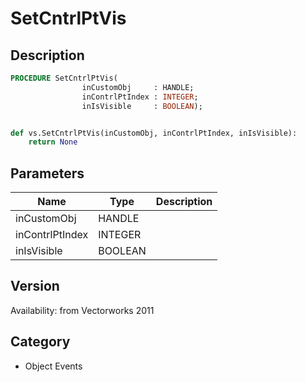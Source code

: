 # SetCntrlPtVis

## Description
```pascal
PROCEDURE SetCntrlPtVis(
				inCustomObj     : HANDLE;
				inContrlPtIndex : INTEGER;
				inIsVisible     : BOOLEAN);
```

```python

def vs.SetCntrlPtVis(inCustomObj, inContrlPtIndex, inIsVisible):
    return None
```

## Parameters
|Name|Type|Description|
|---|---|---|
|inCustomObj|HANDLE||
|inContrlPtIndex|INTEGER||
|inIsVisible|BOOLEAN||

## Version
Availability: from Vectorworks 2011
## Category
* Object Events

